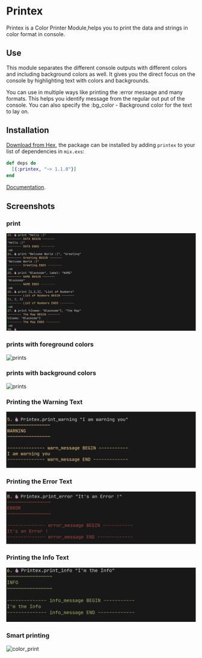 # Printex
Printex is a Color Printer Module,helps you to print the data and strings in color format in console.                     

## Use
This module separates the different console outputs with different colors and including background colors as well. It gives you the direct focus on the console by highlighting text with colors and backgrounds.                             

You can use in multiple ways like printing the :error message and many formats. This helps you identify message from the regular out put of the console. You can also specify the :bg_color - Background color for the text to lay on.

## Installation

[Download from Hex](https://hex.pm/docs/publish), the package can be installed
by adding `printex` to your list of dependencies in `mix.exs`:

```elixir
def deps do
  [{:printex, "~> 1.1.0"}]
end
```
[Documentation](https://hexdocs.pm/printex).            

## Screenshots
### print
![print](assets/images/print.png)

### prints with foreground colors
![prints](assets/images/prints.png)

### prints with background colors
![prints](assets/images/prints_bg.png)

### Printing the Warning Text
![print_warning](assets/images/print_warning.png)

### Printing the Error Text
![print_error](assets/images/print_error.png)

### Printing the Info Text
![print_info](assets/images/print_info.png)

### Smart printing

![color_print](assets/images/x_on_y.png)

